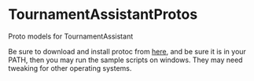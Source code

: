 # TournamentAssistantProtos
Proto models for TournamentAssistant

Be sure to download and install protoc from [here](https://github.com/protocolbuffers/protobuf/releases/tag/v3.19.4), and be sure it is in your PATH, then you may run the sample scripts on windows. They may need tweaking for other operating systems.
